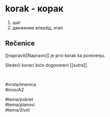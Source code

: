 # korak - корак

1. шаг  
2. движение вперёд, этап

## Rečenice

[[napraviti|Napravio]] je prvi korak ka pomirenju.

Sledeći koraci biće dogovoreni [[sutra]].

<br>

#vrsta/imenica  
#nivo/A2  

#tema/pokret  
#tema/planovi  
#tema/život  
